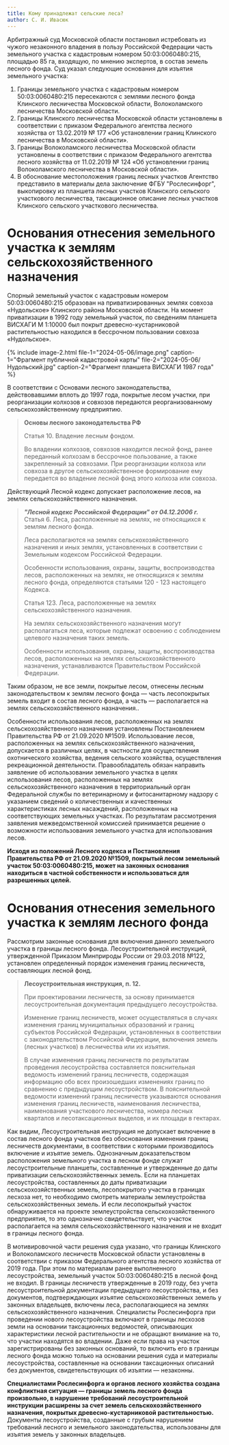 ```yaml
---
title: Кому принадлежат сельские леса?
author: С. И. Ивасюк
---
```


Арбитражный суд Московской области постановил истребовать из чужого незаконного владения в пользу Российской Федерации часть земельного участка с кадастровым номером 50:03:0060480:215, площадью 85 га, входящую, по мнению экспертов, в состав земель лесного фонда. Суд указал следующие основания для изъятия земельного участка:

1. Границы земельного участка с кадастровым номером 50:03:0060480:215 пересекаются с землями лесного фонда Клинского лесничества Московской области, Волоколамского лесничества Московской области.
2. Границы Клинского лесничества Московской области установлены в соответствии с
   приказом Федерального агентства лесного хозяйства от 13.02.2019 № 177 «Об
   установлении границ Клинского лесничества в Московской области».
3. Границы Волоколамского лесничества Московской области установлены в
   соответствии с приказом Федерального агентства лесного хозяйства от 11.02.2019 №
   124 «Об установлении границ Волоколамского лесничества в Московской области».
4. В обоснование местоположения границ лесных участков Агентство представило в
   материалы дела заключение ФГБУ "Рослесинфорг", выкопировку из планшета лесных
   участков Клинского сельского участкового лесничества, таксационное описание
   лесных участков Клинского сельского участкового лесничества.

# Основания отнесения земельного участка к землям сельскохозяйственного назначения

Спорный земельный участок с кадастровым номером 50:03:0060480:215 образован на приватизированных землях совхоза «Нудольское» Клинского района Московской области. На момент приватизации в 1992 году земельный участок, по сведениям планшета ВИСХАГИ М 1:10000 был покрыт древесно-кустарниковой растительностью находился в бессрочном пользовании совхоза «Нудольское». 

{% include image-2.html 
file-1="2024-05-06/image.png" caption-1="Фрагмент публичной кадастровой карты" 
file-2="2024-05-06/Нудольский.jpg" caption-2="Фрагмент планшета ВИСХАГИ 1987 года" %}

В соответствии с Основами лесного законодательства, действовавшими вплоть до 1997 года, покрытые лесом участки, при реорганизации колхозов и совхозов передаются реорганизованному сельскохозяйственному предприятию.

> **Основы лесного законодательства РФ**
>
> Статья 10. Владение лесным фондом. 
>
> Во владении колхозов, совхозов находится лесной фонд, ранее переданный колхозам в бессрочное пользование, а также закрепленный за совхозами. При реорганизации колхоза или совхоза в другое сельскохозяйственное формирование ему передается во владение лесной фонд этого колхоза или совхоза.

Действующий Лесной кодекс допускает расположение лесов, на землях сельскохозяйственного назначения.

> ***"Лесной кодекс Российской Федерации" от 04.12.2006 г.***   
> Статья 6. Леса, расположенные на землях, не относящихся к землям лесного фонда.
>
> Леса располагаются на землях сельскохозяйственного назначения и иных землях, установленных в соответствии с Земельным кодексом Российской Федерации.
>
> Особенности использования, охраны, защиты, воспроизводства лесов, расположенных на землях, не относящихся к землям лесного фонда, определяются статьями 120 - 123 настоящего Кодекса.
>
> Статья 123. Леса, расположенные на землях сельскохозяйственного назначения.
>
> На землях сельскохозяйственного назначения могут располагаться леса, которые подлежат освоению с соблюдением целевого назначения таких земель.
>
> Особенности использования, охраны, защиты, воспроизводства лесов, расположенных на землях сельскохозяйственного назначения, устанавливаются Правительством Российской Федерации.

Таким образом, не все земли, покрытые лесом, отнесены лесным законодательством к землям лесного фонда — часть лесопокрытых земель входит в состав лесного фонда, а часть — располагается на землях сельскохозяйственного назначения..

Особенности использования лесов, расположенных на землях сельскохозяйственного назначения установлены Постановлением Правительства РФ от 21.09.2020 №1509. Использование лесов, расположенных на землях сельскохозяйственного назначения, допускается в различных целях, в частности для осуществления охотнического хозяйства, ведения сельского хозяйства, осуществления рекреационной деятельности. Правообладатель обязан направить заявление об использовании земельного участка в целях использования лесов, расположенных на землях сельскохозяйственного назначения в территориальный орган Федеральной службы по ветеринарному и фитосанитарному надзору с указанием сведений о количественных и качественных характеристиках лесных насаждений, расположенных на соответствующих земельных участках. По результатам рассмотрения заявления межведомственной комиссией принимается решение о возможности использования земельного участка для использования лесов.

**Исходя из положений Лесного кодекса и Постановления Правительства РФ от 21.09.2020 №1509, покрытый лесом земельный участок 50:03:0060480:215, может на законных основания находиться в частной собственности и использоваться для разрешенных целей.** 

# Основания отнесения земельного участка к землям лесного фонда

Рассмотрим законные основания для включения данного земельного участка в границы лесного фонда. Лесоустроительной инструкций, утвержденной Приказом Минприроды России от 29.03.2018 №122, установлен определенный порядок изменения границ лесничеств, составляющих лесной фонд.

> **Лесоустроительная инструкция, п. 12.** 
>
> При проектировании лесничеств, за основу принимается лесоустроительная документация предыдущего лесоустройства.
>
> Изменение границ лесничеств, может осуществляться в случаях изменения границ муниципальных образований и границ субъектов Российской Федерации, установленных в соответствии с законодательством Российской Федерации, включения земель (лесных участков) в лесничества или их изъятия.
>
> В случае изменения границ лесничеств по результатам проведения лесоустройства составляется пояснительная ведомость изменений границ лесничеств, содержащая информацию обо всех произошедших изменениях границ по сравнению с предыдущим лесоустройством. В пояснительной ведомости изменений границ лесничеств указываются основания изменения границ лесничеств, наименования лесничества, наименования участкового лесничества, номера лесных кварталов и лесотаксационных выделов, и их площади в гектарах.

Как видим, Лесоустроительная инструкция не допускает включение в состав лесного фонда участков без обоснования изменения границ лесничеств документами, в соответствии с которыми производилось включение и изъятие земель. Однозначным доказательством расположения земельного участка в лесном фонде служат лесоустроительные планшеты, составленные и утвержденные до даты приватизации сельскохозяйственных земель. Если на планшетах лесоустройства, составленных до даты приватизации сельскохозяйственных земель, лесопокрытого участка в границах лесхоза нет, то необходимо смотреть материалы землеустройства сельскохозяйственных земель. И если лесопокрытый участок обнаруживается на проекте землеустройства сельскохозяйственного предприятия, то это однозначно свидетельствует, что участок располагается на земля сельскохозяйственного назначения и не входит в границы лесного фонда.

В мотивировочной части решения суда указано, что границы Клинского и Волоколамского лесничеств Московской области установлены в соответствии с приказом Федерального агентства лесного хозяйства от 2019 года. При этом по материалам ранее выполненного лесоустройства, земельный участок 50:03:0060480:215 в лесной фонд не входил. В границы лесничеств утвержденные в 2019 году, без учета лесоустроительной документации предыдущего лесоустройства, и без документов, подтверждающих изъятие сельскохозяйственных земель у законных владельцев, включены леса, располагающиеся на землях сельскохозяйственного назначения. Специалисты Рослесинфорга при проведении нового лесоустройства включают в границы лесхозов земли на основании таксационных ведомостей, описывающих характеристики лесной растительности и не обращают внимание на то, что участки находятся во владении. Даже если права на участок зарегистрированы без законных оснований, то включить его в границы лесного фонда можно только на основании решения суда и материалы лесоустройства, составленные на основании таксационных описаний без документов, свидетельствующих об изъятии — незаконны. 

**Специалистами Рослесинфорга и органов лесного хозяйства создана конфликтная ситуация — границы земель лесного фонда произвольно, в нарушение требований лесоустроительной инструкции расширены за счет земель сельскохозяйственного назначения, покрытых древесно-кустарниковой растительностью.** Документы лесоустройства, созданные с грубым нарушением требований лесного и земельного законодательства, использованы для изъятия земель у законных владельцев.
